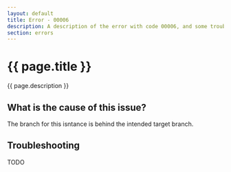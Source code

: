 ```yaml
---
layout: default
title: Error - 00006
description: A description of the error with code 00006, and some trouble shooting steps.
section: errors
---
```


# {{ page.title }}
{{ page.description }}

## What is the cause of this issue?
The branch for this isntance is behind the intended target branch.

## Troubleshooting
TODO